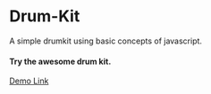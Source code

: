 # Drum-Kit

A simple drumkit using basic concepts of javascript.

<h4>Try the awesome drum kit.</h4>
<a href="https://mukeshpandey9.github.io/Drum-Kit/">Demo Link</a>



<img src="" />
